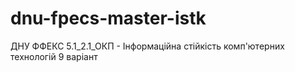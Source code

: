 # dnu-fpecs-master-istk
ДНУ ФФЕКС 5.1_2.1_ОКП - Інформаційна стійкість комп'ютерних технологій 9 варіант
